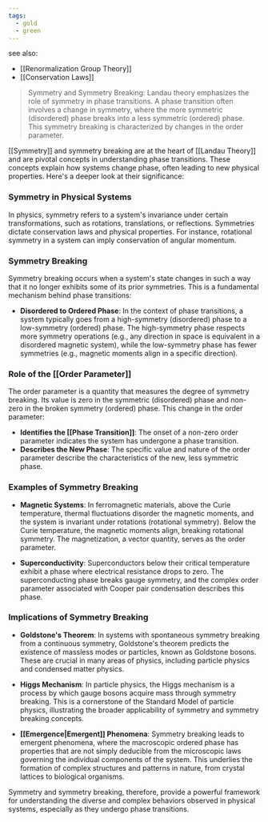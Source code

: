 ```yaml
---
tags:
  - gold
  - green
---
```


see also:
- [[Renormalization Group Theory]]
- [[Conservation Laws]]


> Symmetry and Symmetry Breaking: Landau theory emphasizes the role of symmetry in phase transitions. A phase transition often involves a change in symmetry, where the more symmetric (disordered) phase breaks into a less symmetric (ordered) phase. This symmetry breaking is characterized by changes in the order parameter.

[[Symmetry]] and symmetry breaking are at the heart of [[Landau Theory]] and are pivotal concepts in understanding phase transitions. These concepts explain how systems change phase, often leading to new physical properties. Here's a deeper look at their significance:

### Symmetry in Physical Systems

In physics, symmetry refers to a system's invariance under certain transformations, such as rotations, translations, or reflections. Symmetries dictate conservation laws and physical properties. For instance, rotational symmetry in a system can imply conservation of angular momentum.

### Symmetry Breaking

Symmetry breaking occurs when a system's state changes in such a way that it no longer exhibits some of its prior symmetries. This is a fundamental mechanism behind phase transitions:

- **Disordered to Ordered Phase**: In the context of phase transitions, a system typically goes from a high-symmetry (disordered) phase to a low-symmetry (ordered) phase. The high-symmetry phase respects more symmetry operations (e.g., any direction in space is equivalent in a disordered magnetic system), while the low-symmetry phase has fewer symmetries (e.g., magnetic moments align in a specific direction).

### Role of the [[Order Parameter]]

The order parameter is a quantity that measures the degree of symmetry breaking. Its value is zero in the symmetric (disordered) phase and non-zero in the broken symmetry (ordered) phase. This change in the order parameter:

- **Identifies the [[Phase Transition]]**: The onset of a non-zero order parameter indicates the system has undergone a phase transition.
- **Describes the New Phase**: The specific value and nature of the order parameter describe the characteristics of the new, less symmetric phase.

### Examples of Symmetry Breaking

- **Magnetic Systems**: In ferromagnetic materials, above the Curie temperature, thermal fluctuations disorder the magnetic moments, and the system is invariant under rotations (rotational symmetry). Below the Curie temperature, the magnetic moments align, breaking rotational symmetry. The magnetization, a vector quantity, serves as the order parameter.

- **Superconductivity**: Superconductors below their critical temperature exhibit a phase where electrical resistance drops to zero. The superconducting phase breaks gauge symmetry, and the complex order parameter associated with Cooper pair condensation describes this phase.

### Implications of Symmetry Breaking

- **Goldstone's Theorem**: In systems with spontaneous symmetry breaking from a continuous symmetry, Goldstone's theorem predicts the existence of massless modes or particles, known as Goldstone bosons. These are crucial in many areas of physics, including particle physics and condensed matter physics.

- **Higgs Mechanism**: In particle physics, the Higgs mechanism is a process by which gauge bosons acquire mass through symmetry breaking. This is a cornerstone of the Standard Model of particle physics, illustrating the broader applicability of symmetry and symmetry breaking concepts.

- **[[Emergence|Emergent]] Phenomena**: Symmetry breaking leads to emergent phenomena, where the macroscopic ordered phase has properties that are not simply deducible from the microscopic laws governing the individual components of the system. This underlies the formation of complex structures and patterns in nature, from crystal lattices to biological organisms.

Symmetry and symmetry breaking, therefore, provide a powerful framework for understanding the diverse and complex behaviors observed in physical systems, especially as they undergo phase transitions.